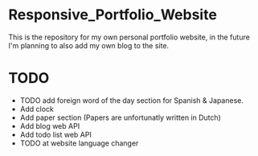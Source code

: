 # Responsive_Portfolio_Website
This is the repository for my own personal portfolio website, in the future I'm planning to also add my own blog to the site.

# TODO 
- TODO add foreign word of the day section for Spanish & Japanese.
- Add clock
- Add paper section (Papers are unfortunatly written in Dutch)
- Add blog web API
- Add todo list web API
- TODO at website language changer
